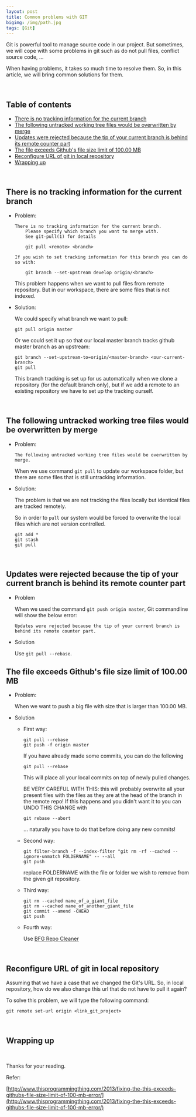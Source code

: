 ```yaml
---
layout: post
title: Common problems with GIT
bigimg: /img/path.jpg
tags: [Git]
---
```


Git is powerful tool to manage source code in our project. But sometimes, we will cope with some problems in git such as do not pull files, conflict source code, ...

When having problems, it takes so much time to resolve them. So, in this article, we will bring common solutions for them.

<br>

## Table of contents
- [There is no tracking information for the current branch](#there-is-no-tracking-information-for-the-current-branch)
- [The following untracked working tree files would be overwritten by merge](#the-following-untracked-working-tree-files-would-be-overwritten-by-merge)
- [Updates were rejected because the tip of your current branch is behind its remote counter part](#updates-were-rejected-because-the-tip-of-your-current-branch-is-behind-its-remote-counter-part)
- [The file exceeds Github's file size limit of 100.00 MB](#the-file-exceeds-github's-file-size-limit-of-100.00-MB)
- [Reconfigure URL of git in local repository](#reconfigure-url-of-git-in-local-repository)
- [Wrapping up](#wrapping-up)


<br>

## There is no tracking information for the current branch
- Problem: 

    ```
    There is no tracking information for the current branch.
        Please specify which branch you want to merge with.
        See git-pull(1) for details

        git pull <remote> <branch>

    If you wish to set tracking information for this branch you can do so with:

        git branch --set-upstream develop origin/<branch>
    ```

    This problem happens when we want to pull files from remote repository. But in our workspace, there are some files that is not indexed. 

- Solution:

    We could specify what branch we want to pull:

    ```
    git pull origin master
    ```

    Or we could set it up so that our local master branch tracks github master branch as an upstream:

    ```
    git branch --set-upstream-to=origin/<master-branch> <our-current-branch>
    git pull
    ```

    This branch tracking is set up for us automatically when we clone a repository (for the default branch only), but if we add a remote to an existing repository we have to set up the tracking ourself.

<br>

## The following untracked working tree files would be overwritten by merge
- Problem: 

    ```
    The following untracked working tree files would be overwritten by merge.
    ```

    When we use command ```git pull``` to update our workspace folder, but there are some files that is still untracking information.

- Solution: 

    The problem is that we are not tracking the files locally but identical files are tracked remotely.
    
    So in order to ```pull``` our system would be forced to overwrite the local files which are not version controlled.

    ```
    git add *
    git stash
    git pull
    ```

<br>

## Updates were rejected because the tip of your current branch is behind its remote counter part
- Problem

    When we used the command ```git push origin master```, Git commandline will show the below error:

    ```
    Updates were rejected because the tip of your current branch is behind its remote counter part.
    ```

- Solution

    Use ```git pull --rebase```.


## The file exceeds Github's file size limit of 100.00 MB
- Problem:
    
    When we want to push a big file with size that is larger than 100.00 MB.

- Solution

    - First way: 

        ```
        git pull --rebase
        git push -f origin master
        ```

        

        If you have already made some commits, you can do the following

        ```git pull --rebase```

        This will place all your local commits on top of newly pulled changes.

        BE VERY CAREFUL WITH THIS: this will probably overwrite all your present files with the files as they are at the head of the branch in the remote repo! If this happens and you didn't want it to you can UNDO THIS CHANGE with

        ```git rebase --abort```

        ... naturally you have to do that before doing any new commits!


    - Second way:

        ```
        git filter-branch -f --index-filter "git rm -rf --cached --ignore-unmatch FOLDERNAME" -- --all
        git push
        ```

        replace FOLDERNAME with the file or folder we wish to remove from the given git repository.

    - Third way:

        ```
        git rm --cached name_of_a_giant_file
        git rm --cached name_of_another_giant_file
        git commit --amend -CHEAD
        git push
        ```

    - Fourth way:

        Use [BFG Repo Cleaner](https://rtyley.github.io/bfg-repo-cleaner/)

<br>

## Reconfigure URL of git in local repository

Assuming that we have a case that we changed the Git's URL. So, in local repository, how do we also change this url that do not have to pull it again?

To solve this problem, we will type the following command:

```
git remote set-url origin <link_git_project>
```

<br>

## Wrapping up


<br>

Thanks for your reading.

Refer:

[http://www.thisprogrammingthing.com/2013/fixing-the-this-exceeds-githubs-file-size-limit-of-100-mb-error/](http://www.thisprogrammingthing.com/2013/fixing-the-this-exceeds-githubs-file-size-limit-of-100-mb-error/)